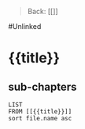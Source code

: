 >Back: [[]]

#Unlinked 
# {{title}}

## sub-chapters
```dataview
LIST
FROM [[{{title}}]]
sort file.name asc
```

